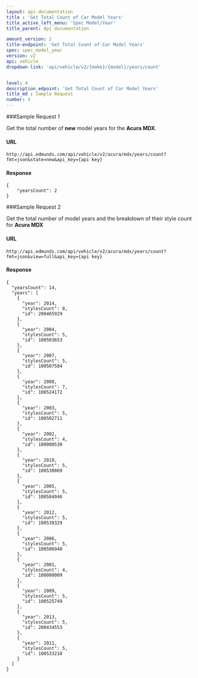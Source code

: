 ```yaml
---
layout: api-documentation
title : 'Get Total Count of Car Model Years'
title_active_left_menu: 'Spec Model/Year'
title_parent: Api documentation

amount_version: 2
title-endpoint: 'Get Total Count of Car Model Years'
spec: spec_model_year
version: v2
api: vehicle
dropdown-link: 'api/vehicle/v2/{make}/{model}/years/count'


level: 4
description_edpoint: 'Get Total Count of Car Model Years'
title_md : Sample Request
number: 4
---
```


###Sample Request 1

Get the total number of **new** model years for the **Acura MDX**.

#### URL

	http://api.edmunds.com/api/vehicle/v2/acura/mdx/years/count?fmt=json&state=new&api_key={api key}
	
#### Response

	{
		"yearsCount": 2
	}
	
###Sample Request 2

Get the total number of model years and the breakdown of their style count for **Acura MDX**

#### URL

	http://api.edmunds.com/api/vehicle/v2/acura/mdx/years/count?fmt=json&view=full&api_key={api key}

#### Response

	{
	  "yearsCount": 14,
	  "years": [
	    {
	      "year": 2014,
	      "stylesCount": 8,
	      "id": 200465929
	    },
	    {
	      "year": 2004,
	      "stylesCount": 5,
	      "id": 100503653
	    },
	    {
	      "year": 2007,
	      "stylesCount": 5,
	      "id": 100507584
	    },
	    {
	      "year": 2008,
	      "stylesCount": 7,
	      "id": 100524172
	    },
	    {
	      "year": 2003,
	      "stylesCount": 5,
	      "id": 100502711
	    },
	    {
	      "year": 2002,
	      "stylesCount": 4,
	      "id": 100000530
	    },
	    {
	      "year": 2010,
	      "stylesCount": 5,
	      "id": 100530869
	    },
	    {
	      "year": 2005,
	      "stylesCount": 5,
	      "id": 100504946
	    },
	    {
	      "year": 2012,
	      "stylesCount": 5,
	      "id": 100538329
	    },
	    {
	      "year": 2006,
	      "stylesCount": 5,
	      "id": 100506940
	    },
	    {
	      "year": 2001,
	      "stylesCount": 4,
	      "id": 100000009
	    },
	    {
	      "year": 2009,
	      "stylesCount": 5,
	      "id": 100525749
	    },
	    {
	      "year": 2013,
	      "stylesCount": 5,
	      "id": 200434553
	    },
	    {
	      "year": 2011,
	      "stylesCount": 5,
	      "id": 100533210
	    }
	  ]
	}

